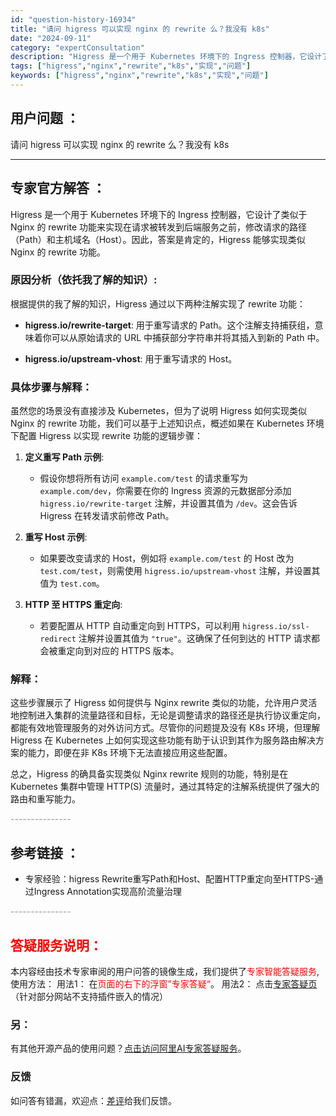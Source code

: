 ```yaml
---
id: "question-history-16934"
title: "请问 higress 可以实现 nginx 的 rewrite 么？我没有 k8s"
date: "2024-09-11"
category: "expertConsultation"
description: "Higress 是一个用于 Kubernetes 环境下的 Ingress 控制器，它设计了类似于 Nginx 的 rewrite 功能来实现在请求被转发到后端服务之前，修改请求的路径（Path）和主机域名（Host）。因此，答案是肯定的，Higress 能够实现类似 Nginx 的 rewrite"
tags: ["higress","nginx","rewrite","k8s","实现","问题"]
keywords: ["higress","nginx","rewrite","k8s","实现","问题"]
---
```


## 用户问题 ： 
 请问 higress 可以实现 nginx 的 rewrite 么？我没有 k8s  

---------------
## 专家官方解答 ：

Higress 是一个用于 Kubernetes 环境下的 Ingress 控制器，它设计了类似于 Nginx 的 rewrite 功能来实现在请求被转发到后端服务之前，修改请求的路径（Path）和主机域名（Host）。因此，答案是肯定的，Higress 能够实现类似 Nginx 的 rewrite 功能。

### 原因分析（依托我了解的知识）:

根据提供的我了解的知识，Higress 通过以下两种注解实现了 rewrite 功能：

- **higress.io/rewrite-target**: 用于重写请求的 Path。这个注解支持捕获组，意味着你可以从原始请求的 URL 中捕获部分字符串并将其插入到新的 Path 中。
  
- **higress.io/upstream-vhost**: 用于重写请求的 Host。

### 具体步骤与解释：

虽然您的场景没有直接涉及 Kubernetes，但为了说明 Higress 如何实现类似 Nginx 的 rewrite 功能，我们可以基于上述知识点，概述如果在 Kubernetes 环境下配置 Higress 以实现 rewrite 功能的逻辑步骤：

1. **定义重写 Path 示例**:
   - 假设你想将所有访问 `example.com/test` 的请求重写为 `example.com/dev`，你需要在你的 Ingress 资源的元数据部分添加 `higress.io/rewrite-target` 注解，并设置其值为 `/dev`。这会告诉 Higress 在转发请求前修改 Path。

2. **重写 Host 示例**:
   - 如果要改变请求的 Host，例如将 `example.com/test` 的 Host 改为 `test.com/test`，则需使用 `higress.io/upstream-vhost` 注解，并设置其值为 `test.com`。

3. **HTTP 至 HTTPS 重定向**:
   - 若要配置从 HTTP 自动重定向到 HTTPS，可以利用 `higress.io/ssl-redirect` 注解并设置其值为 `"true"`。这确保了任何到达的 HTTP 请求都会被重定向到对应的 HTTPS 版本。

### 解释：

这些步骤展示了 Higress 如何提供与 Nginx rewrite 类似的功能，允许用户灵活地控制进入集群的流量路径和目标，无论是调整请求的路径还是执行协议重定向，都能有效地管理服务的对外访问方式。尽管你的问题提及没有 K8s 环境，但理解 Higress 在 Kubernetes 上如何实现这些功能有助于认识到其作为服务路由解决方案的能力，即便在非 K8s 环境下无法直接应用这些配置。

总之，Higress 的确具备实现类似 Nginx rewrite 规则的功能，特别是在 Kubernetes 集群中管理 HTTP(S) 流量时，通过其特定的注解系统提供了强大的路由和重写能力。


<font color="#949494">---------------</font> 


## 参考链接 ：

* 专家经验：higress Rewrite重写Path和Host、配置HTTP重定向至HTTPS-通过Ingress Annotation实现高阶流量治理 


 <font color="#949494">---------------</font> 
 


## <font color="#FF0000">答疑服务说明：</font> 

本内容经由技术专家审阅的用户问答的镜像生成，我们提供了<font color="#FF0000">专家智能答疑服务</font>,使用方法：
用法1： 在<font color="#FF0000">页面的右下的浮窗”专家答疑“</font>。
用法2： 点击[专家答疑页](https://answer.opensource.alibaba.com/docs/intro)（针对部分网站不支持插件嵌入的情况）
### 另：


有其他开源产品的使用问题？[点击访问阿里AI专家答疑服务](https://answer.opensource.alibaba.com/docs/intro)。
### 反馈
如问答有错漏，欢迎点：[差评](https://ai.nacos.io/user/feedbackByEnhancerGradePOJOID?enhancerGradePOJOId=16936)给我们反馈。
